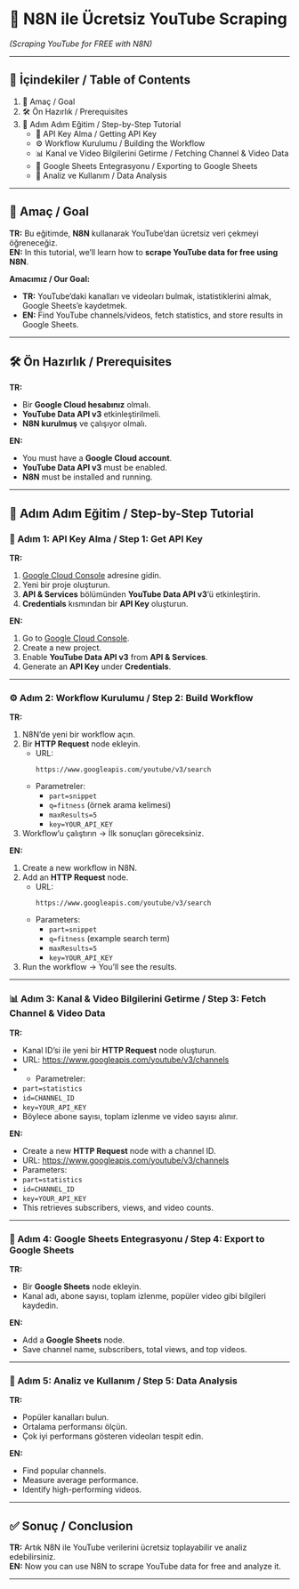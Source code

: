 # 📘 N8N ile Ücretsiz YouTube Scraping  
*(Scraping YouTube for FREE with N8N)*  

---

## 📑 İçindekiler / Table of Contents  
1. 🎯 Amaç / Goal
2. 🛠️ Ön Hazırlık / Prerequisites
3. 📍 Adım Adım Eğitim / Step-by-Step Tutorial
   - 🔑 API Key Alma / Getting API Key  
   - ⚙️ Workflow Kurulumu / Building the Workflow  
   - 📊 Kanal ve Video Bilgilerini Getirme / Fetching Channel & Video Data  
   - 📑 Google Sheets Entegrasyonu / Exporting to Google Sheets  
   - 🔎 Analiz ve Kullanım / Data Analysis  


---

## 🎯 Amaç / Goal  

**TR:** Bu eğitimde, **N8N** kullanarak YouTube’dan ücretsiz veri çekmeyi öğreneceğiz.  
**EN:** In this tutorial, we’ll learn how to **scrape YouTube data for free using N8N**.  

**Amacımız / Our Goal:**  
- **TR:** YouTube’daki kanalları ve videoları bulmak, istatistiklerini almak, Google Sheets’e kaydetmek.  
- **EN:** Find YouTube channels/videos, fetch statistics, and store results in Google Sheets.  

---

## 🛠️ Ön Hazırlık / Prerequisites  

**TR:**  
- Bir **Google Cloud hesabınız** olmalı.  
- **YouTube Data API v3** etkinleştirilmeli.  
- **N8N kurulmuş** ve çalışıyor olmalı.  

**EN:**  
- You must have a **Google Cloud account**.  
- **YouTube Data API v3** must be enabled.  
- **N8N** must be installed and running.  

---

## 📍 Adım Adım Eğitim / Step-by-Step Tutorial  

### 🔑 Adım 1: API Key Alma / Step 1: Get API Key  

**TR:**  
1. [Google Cloud Console](https://console.cloud.google.com/) adresine gidin.  
2. Yeni bir proje oluşturun.  
3. **API & Services** bölümünden **YouTube Data API v3**’ü etkinleştirin.  
4. **Credentials** kısmından bir **API Key** oluşturun.  

**EN:**  
1. Go to [Google Cloud Console](https://console.cloud.google.com/).  
2. Create a new project.  
3. Enable **YouTube Data API v3** from **API & Services**.  
4. Generate an **API Key** under **Credentials**.  

---

### ⚙️ Adım 2: Workflow Kurulumu / Step 2: Build Workflow  

**TR:**  
1. N8N’de yeni bir workflow açın.  
2. Bir **HTTP Request** node ekleyin.  
   - URL:  
     ```
     https://www.googleapis.com/youtube/v3/search
     ```
   - Parametreler:  
     - `part=snippet`  
     - `q=fitness` (örnek arama kelimesi)  
     - `maxResults=5`  
     - `key=YOUR_API_KEY`  
3. Workflow’u çalıştırın → İlk sonuçları göreceksiniz.  

**EN:**  
1. Create a new workflow in N8N.  
2. Add an **HTTP Request** node.  
   - URL:  
     ```
     https://www.googleapis.com/youtube/v3/search
     ```
   - Parameters:  
     - `part=snippet`  
     - `q=fitness` (example search term)  
     - `maxResults=5`  
     - `key=YOUR_API_KEY`  
3. Run the workflow → You’ll see the results.  

---

### 📊 Adım 3: Kanal & Video Bilgilerini Getirme / Step 3: Fetch Channel & Video Data  

**TR:**  
- Kanal ID’si ile yeni bir **HTTP Request** node oluşturun.  
- URL:  https://www.googleapis.com/youtube/v3/channels
- - Parametreler:  
- `part=statistics`  
- `id=CHANNEL_ID`  
- `key=YOUR_API_KEY`  
- Böylece abone sayısı, toplam izlenme ve video sayısı alınır.  

**EN:**  
- Create a new **HTTP Request** node with a channel ID.  
- URL: https://www.googleapis.com/youtube/v3/channels
- Parameters:  
- `part=statistics`  
- `id=CHANNEL_ID`  
- `key=YOUR_API_KEY`  
- This retrieves subscribers, views, and video counts.  

---

### 📑 Adım 4: Google Sheets Entegrasyonu / Step 4: Export to Google Sheets  

**TR:**  
- Bir **Google Sheets** node ekleyin.  
- Kanal adı, abone sayısı, toplam izlenme, popüler video gibi bilgileri kaydedin.  

**EN:**  
- Add a **Google Sheets** node.  
- Save channel name, subscribers, total views, and top videos.  

---

### 🔎 Adım 5: Analiz ve Kullanım / Step 5: Data Analysis  

**TR:**  
- Popüler kanalları bulun.  
- Ortalama performansı ölçün.  
- Çok iyi performans gösteren videoları tespit edin.  

**EN:**  
- Find popular channels.  
- Measure average performance.  
- Identify high-performing videos.  

---

## ✅ Sonuç / Conclusion  

**TR:** Artık N8N ile YouTube verilerini ücretsiz toplayabilir ve analiz edebilirsiniz.  
**EN:** Now you can use N8N to scrape YouTube data for free and analyze it.  



---

 

